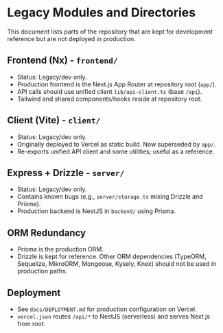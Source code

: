 # Legacy Modules and Directories

This document lists parts of the repository that are kept for development reference but are not deployed in production.

## Frontend (Nx) - `frontend/`
- Status: Legacy/dev only.
- Production frontend is the Next.js App Router at repository root (`app/`).
- API calls should use unified client `lib/api-client.ts` (base `/api`).
- Tailwind and shared components/hooks reside at repository root.

## Client (Vite) - `client/`
- Status: Legacy/dev only.
- Originally deployed to Vercel as static build. Now superseded by `app/`.
- Re-exports unified API client and some utilities; useful as a reference.

## Express + Drizzle - `server/`
- Status: Legacy/dev only.
- Contains known bugs (e.g., `server/storage.ts` mixing Drizzle and Prisma).
- Production backend is NestJS in `backend/` using Prisma.

## ORM Redundancy
- Prisma is the production ORM.
- Drizzle is kept for reference. Other ORM dependencies (TypeORM, Sequelize, MikroORM, Mongoose, Kysely, Knex) should not be used in production paths.

## Deployment
- See `docs/DEPLOYMENT.md` for production configuration on Vercel.
- `vercel.json` routes `/api/*` to NestJS (serverless) and serves Next.js from root.